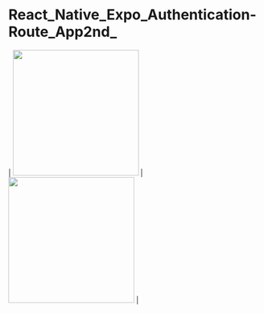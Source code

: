 # React_Native_Expo_Authentication-Route_App2nd_



| <img src="https://drive.google.com/file/d/1eC0LWt1RXZdEsTaC8_ftXN_vzPv6pW_r/view?usp=sharing/WhatsApp Image 2021-04-21 at 4.55.01 PM (1).jpeg" width="250"> | <img src="https://drive.google.com/file/d/1rmLKN64jHAhQM5B-341PdqT0yK8WNgqR/view?usp=sharing" width="250"> |
